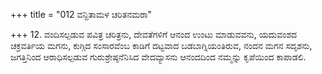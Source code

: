 +++
title = "012 ವನ್ದಿತಾಮಳ ಚರಿತನಮರಾ"

+++
12. ವಂದಿಸಲ್ಪಡುವ ಪವಿತ್ರ ಚರಿತ್ರನು, ದೇವತೆಗಳಿಗೆ ಆನಂದ ಉಂಟು ಮಾಡುವವನು, ಯದುವಂಶದ ಚಕ್ರವರ್ತಿಯ ಮಗನು, ಕುಗ್ಗಿದ ಸಂಸಾರವೆಂಬ ಕಾಡಿಗೆ ದಟ್ಟವಾದ ಬಡಬಾಗ್ನಿಯಂತಿರುವ, ನಂದನ ಮಗನ ಸದೃಶನು, ಜಗತ್ತಿನಿಂದ ಆರಾಧಿಸಲ್ಪಡುವ ಗುರುಶ್ರೇಷ್ಠನೆನಿಸಿದ ವೇದವ್ಯಾಸನು ಆನಂದದಿಂದ ನಮ್ಮನ್ನು ಕೃಪೆಯಿಂದ ಕಾಪಾಡಲಿ.